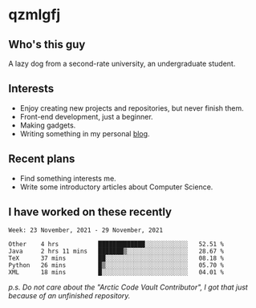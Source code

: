 # qzmlgfj

## Who's this guy

A lazy dog from a second-rate university, an undergraduate student.

## Interests

* Enjoy creating new projects and repositories, but never finish them.
* Front-end development, just a beginner.
* Making gadgets.
* Writing something in my personal [blog](https://qzmlgfj.ml/blog).

## Recent plans

* Find something interests me.
* Write some introductory articles about Computer Science.

<!--
* Try to develop a website for [Anime4KCPP](https://github.com/TianZerL/Anime4KCPP).
* Develop a Markdown renderer which user can customize its css, of course it is GUI-based.~~(If I could finish  it before getting bored)~~
* Work with my [teammates](https://github.com/SWJTU-Lazy-Dogs).
* Find something interests me, as a hobby after finishing my ~~boring~~ homework.
-->

## I have worked on these recently

<!--START_SECTION:waka-->
```text
Week: 23 November, 2021 - 29 November, 2021

Other    4 hrs           █████████████░░░░░░░░░░░░   52.51 % 
Java     2 hrs 11 mins   ███████▒░░░░░░░░░░░░░░░░░   28.67 % 
TeX      37 mins         ██░░░░░░░░░░░░░░░░░░░░░░░   08.18 % 
Python   26 mins         █▒░░░░░░░░░░░░░░░░░░░░░░░   05.70 % 
XML      18 mins         █░░░░░░░░░░░░░░░░░░░░░░░░   04.01 % 
```
<!--END_SECTION:waka-->

*p.s.  Do not care about the "Arctic Code Vault Contributor", I got that just because of an unfinished repository.*

<!--
**qzmlgfj/qzmlgfj** is a ✨ _special_ ✨ repository because its `README.md` (this file) appears on your GitHub profile.

Here are some ideas to get you started:

- 🔭 I’m currently working on ...
- 🌱 I’m currently learning ...
- 👯 I’m looking to collaborate on ...
- 🤔 I’m looking for help with ...
- 💬 Ask me about ...
- 📫 How to reach me: ...
- 😄 Pronouns: ...
- ⚡ Fun fact: ...
-->
